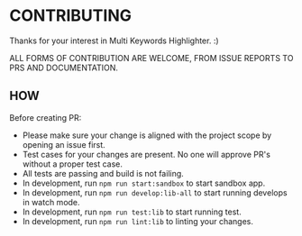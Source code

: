 # CONTRIBUTING

Thanks for your interest in Multi Keywords Highlighter. :)

ALL FORMS OF CONTRIBUTION ARE
WELCOME, FROM ISSUE REPORTS TO PRS AND DOCUMENTATION.

## HOW

Before creating PR:

- Please make sure your change is aligned with the project scope by opening an issue first.
- Test cases for your changes are present. No one will approve PR's without a proper test case.
- All tests are passing and build is not failing.
- In development, run `npm run start:sandbox` to start sandbox app.
- In development, run `npm run develop:lib-all` to start running develops in watch mode.
- In development, run `npm run test:lib` to start running test.
- In development, run `npm run lint:lib` to linting your changes.
